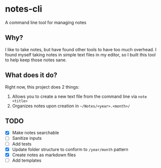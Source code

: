 # notes-cli

A command line tool for managing notes

## Why?

I like to take notes, but have found other tools to have too much overhead. I found myself taking notes in simple text files in my editor, so I built this tool to help keep those notes sane.

## What does it do?

Right now, this project does 2 things:

1. Allows you to create a new text file from the command line via `note <title>`
2. Organizes notes upon creation in `~/Notes/<year>.<month>/`

## TODO

- [x] Make notes searchable
- [ ] Sanitize inputs
- [ ] Add tests
- [x] Update folder structure to conform to `/year/month` pattern
- [x] Create notes as markdown files
- [ ] Add templates
